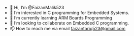 - 👋 Hi, I’m @FaizanMalik523
- 👀 I’m interested in C programming for Embedded Systems.
- 🌱 I’m currently learning ARM Boards Programming
- 💞️ I’m looking to collaborate on Embedded C programming.
- 📫 How to reach me via email faizantariq523@gmail.com

<!---
FaizanMalik523/FaizanMalik523 is a ✨ special ✨ repository because its `README.md` (this file) appears on your GitHub profile.
You can click the Preview link to take a look at your changes.
--->
